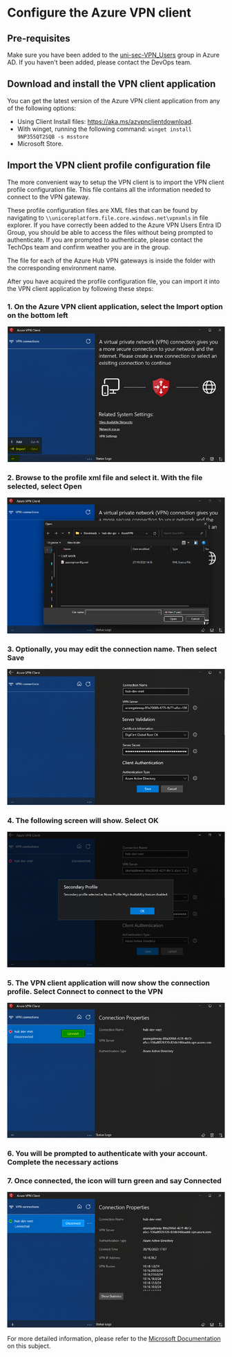 # Configure the Azure VPN client

## Pre-requisites

Make sure you have been added to the [uni-sec-VPN_Users](https://portal.azure.com/#view/Microsoft_AAD_IAM/GroupDetailsMenuBlade/~/Overview/groupId/82ab6a21-ece0-4ac0-b411-67774c886ead/menuId/) group in Azure AD.
If you haven't been added, please contact the DevOps team.

## Download and install the VPN client application

You can get the latest version of the Azure VPN client application from any of
the following options:

- Using Client Install files: <https://aka.ms/azvpnclientdownload>.
- With winget, running the following command: `winget install 9NP355QT2SQB -s msstore`
- Microsoft Store.

## Import the VPN client profile configuration file

The more convenient way to setup the VPN client is to import the VPN client
profile configuration file. This file contains all the information needed to
connect to the VPN gateway.

These profile configuration files are XML files that can be found by navigating to
`\\unicoreplatform.file.core.windows.net\vpnxmls` in file explorer. If you have
correctly been added to the Azure VPN Users Entra ID Group, you should be able
to access the files without being prompted to authenticate. If you are prompted to authenticate,
please contact the TechOps team and confirm weather you are in the group.

The file for each of the Azure Hub VPN gateways is inside the folder with the
corresponding environment name.

After you have acquired the profile configuration file, you can import it into
the VPN client application by following these steps:

### 1. On the Azure VPN client application, select the **Import** option on the bottom left

![Step 1](./img/VpnClient/VpnClientSetup1.png)

### 2. Browse to the profile xml file and select it. With the file selected, select **Open**

![Step 2](./img/VpnClient/VpnClientSetup2.png)

### 3. Optionally, you may edit the connection name. Then select **Save**

![Step 3](./img/VpnClient/VpnClientSetup3.png)

### 4. The following screen will show. Select **OK**

![Step 4](./img/VpnClient/VpnClientSetup4.png)

### 5. The VPN client application will now show the connection profile. Select **Connect** to connect to the VPN

![Step 5](./img/VpnClient/VpnClientSetup5.png)

### 6. You will be prompted to authenticate with your account. Complete the necessary actions

### 7. Once connected, the icon will turn green and say **Connected**

![Step 7](./img/VpnClient/VpnClientSetup7.png)

For more detailed information, please refer to the
[Microsoft Documentation](https://learn.microsoft.com/en-us/azure/vpn-gateway/openvpn-azure-ad-client)
on this subject.
